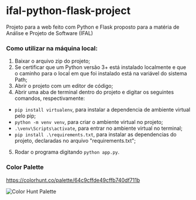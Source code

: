# ifal-python-flask-project
Projeto para a web feito com Python e Flask proposto para a matéria de Análise e Projeto de Software (IFAL)

### Como utilizar na máquina local:

1. Baixar o arquivo zip do projeto;
2. Se certificar que um Python versão 3+ está instalado localmente e que o caminho para o local em que foi instalado está na variável do sistema Path;
3. Abrir o projeto com um editor de código;
4. Abrir uma aba de terminal dentro do projeto e digitar os seguintes comandos, respectivamente:  

 - ``pip install virtualenv``, para instalar a dependencia de ambiente virtual pelo pip;  
 - ``python -m venv venv``, para criar o ambiente virtual no projeto;  
 - ``.\venv\Scripts\activate``, para entrar no ambiente virtual no terminal;  
 - ``pip install .\requirements.txt``, para instalar as dependencias do projeto, declaradas no arquivo "requirements.txt";  

5. Rodar o programa digitando ``python app.py``.

### Color Palette
https://colorhunt.co/palette/64c9cffde49cffb740df711b

![Color Hunt Palette](https://user-images.githubusercontent.com/52178816/128642383-6aad8099-1746-4c69-bd75-5e16cfd8d88e.png)
